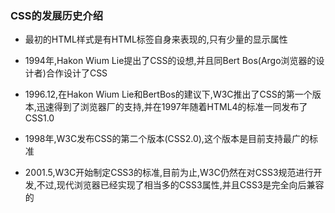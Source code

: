 ### CSS的发展历史介绍
* 最初的HTML样式是有HTML标签自身来表现的,只有少量的显示属性

* 1994年,Hakon Wium Lie提出了CSS的设想,并且同Bert Bos(Argo浏览器的设计者)合作设计了CSS

* 1996.12,在Hakon Wium Lie和BertBos的建议下,W3C推出了CSS的第一个版本,迅速得到了浏览器厂的支持,并在1997年随着HTML4的标准一同发布了CSS1.0

* 1998年,W3C发布CSS的第二个版本(CSS2.0),这个版本是目前支持最广的标准

* 2001.5,W3C开始制定CSS3的标准,目前为止,W3C仍然在对CSS3规范进行开发,不过,现代浏览器已经实现了相当多的CSS3属性,并且CSS3是完全向后兼容的